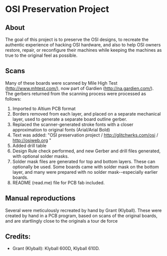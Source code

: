 # OSI Preservation Project

## About

The goal of this project is to preserve the OSI designs, to recreate the authentic experience of hacking OSI hardware,
and also to help OSI owners restore, repair, or reconfigure their machines while keeping the machines as true to the original
feel as possible.

## Scans
Many of these boards were scanned by Mile High Test (http://www.mhtest.com/), now part of Gardien (http://na.gardien.com/). The gerbers
returned from the scanning process were processed as follows:
1.	Imported to Altium PCB format
2.	Borders removed from each layer, and placed on a separate mechanical layer, used to generate a separate board outline gerber.
3.	Replaced the scanner-generated stroke fonts with a closer approximation to original fonts (Arial/Arial Bold) 
4.	Text was added: "OSI preservation project / http://glitchwrks.com/osi / http://osiweb.org "
5.	Added drill table
6.	Design Rule check performed, and new Gerber and drill files generated, with optional solder masks.
7.	Solder mask files are generated for top and bottom layers.  These can optionally be used.  Some boards came with solder mask on the bottom 
layer, and many were prepared with no solder mask--especially earlier boards.
8.	README (read.me) file for PCB fab included.

## Manual reproductions
Several
were meticulously recreated by hand by Grant (Klyball).  These were created by hand in a PCB program, based on scans of the original boards,
and are startlingly close to the originals a tour de force

## Credits:

- Grant (Klyball): Klyball 600D, Klyball 610D.
